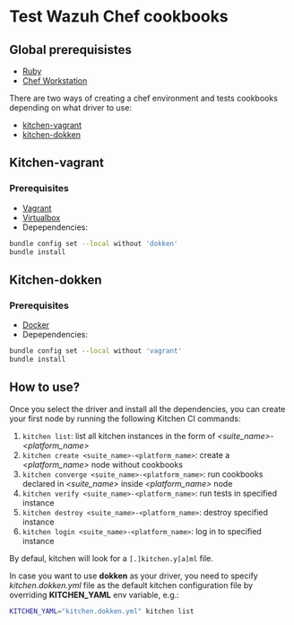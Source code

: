 # Test Wazuh Chef cookbooks

## Global prerequisistes
- [Ruby](https://www.ruby-lang.org/en/documentation/installation/)
- [Chef Workstation](https://downloads.chef.io/products/workstation)

There are two ways of creating a chef environment and tests cookbooks depending 
on what driver to use:

- [kitchen-vagrant](https://github.com/test-kitchen/kitchen-vagrant)
- [kitchen-dokken](https://github.com/test-kitchen/kitchen-dokken)

## Kitchen-vagrant

### Prerequisites
- [Vagrant](https://www.vagrantup.com/docs/installation)
- [Virtualbox](https://www.virtualbox.org/wiki/Downloads)
- Depependencies: 

```bash
bundle config set --local without 'dokken'
bundle install
```

## Kitchen-dokken

### Prerequisites
- [Docker](https://docs.docker.com/get-docker/)
- Depependencies: 

```bash
bundle config set --local without 'vagrant'
bundle install
```

## How to use?

Once you select the driver and install all the dependencies, you can create your first node by running the following Kitchen CI commands:

1. ``kitchen list``: list all kitchen instances in the form of *<suite_name>-<platform_name>*
2. ``kitchen create <suite_name>-<platform_name>``: create a *<platform_name>* 
node without cookbooks
3. ``kitchen converge <suite_name>-<platform_name>``: run cookbooks declared
in *<suite_name>* inside *<platform_name>* node
4. ``kitchen verify <suite_name>-<platform_name>``: run tests in specified
instance
5. ``kitchen destroy <suite_name>-<platform_name>``: destroy specified instance
6. ``kitchen login <suite_name>-<platform_name>``: log in to specified instance

By defaul, kitchen will look for a ``[.]kitchen.y[a]ml`` file.

In case you want to use **dokken** as your driver, you need to specify 
*kitchen.dokken.yml* file as the default kitchen configuration file by 
overriding **KITCHEN_YAML** env variable, e.g.:

```bash
KITCHEN_YAML="kitchen.dokken.yml" kitchen list
```
